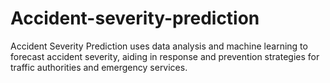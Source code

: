 # Accident-severity-prediction
Accident Severity Prediction uses data analysis and machine learning to forecast accident severity, aiding in response and prevention strategies for traffic authorities and emergency services.
